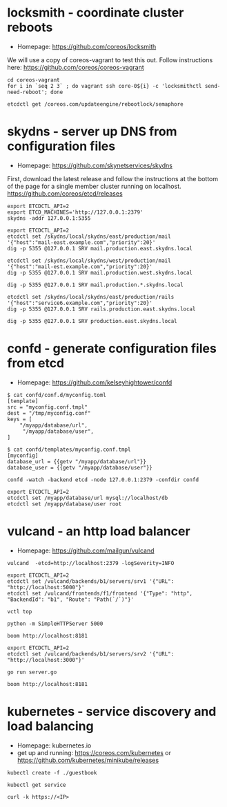 
# locksmith - coordinate cluster reboots

- Homepage: https://github.com/coreos/locksmith

We will use a copy of coreos-vagrant to test this out. Follow instructions here: https://github.com/coreos/coreos-vagrant

```
cd coreos-vagrant
for i in `seq 2 3` ; do vagrant ssh core-0${i} -c 'locksmithctl send-need-reboot'; done
```

```
etcdctl get /coreos.com/updateengine/rebootlock/semaphore
```

# skydns - server up DNS from configuration files

- Homepage: https://github.com/skynetservices/skydns

First, download the latest release and follow the instructions at the bottom of the page for a single member cluster running on localhost. https://github.com/coreos/etcd/releases


```
export ETCDCTL_API=2
export ETCD_MACHINES='http://127.0.0.1:2379'
skydns -addr 127.0.0.1:5355
```

```
export ETCDCTL_API=2
etcdctl set /skydns/local/skydns/east/production/mail     '{"host":"mail-east.example.com","priority":20}'
dig -p 5355 @127.0.0.1 SRV mail.production.east.skydns.local
```

```
etcdctl set /skydns/local/skydns/west/production/mail     '{"host":"mail-est.example.com","priority":20}'
dig -p 5355 @127.0.0.1 SRV mail.production.west.skydns.local
```

```
dig -p 5355 @127.0.0.1 SRV mail.production.*.skydns.local
```


```
etcdctl set /skydns/local/skydns/east/production/rails     '{"host":"service6.example.com","priority":20}'
dig -p 5355 @127.0.0.1 SRV rails.production.east.skydns.local
```

```
dig -p 5355 @127.0.0.1 SRV production.east.skydns.local
```

# confd - generate configuration files from etcd


- Homepage: https://github.com/kelseyhightower/confd

```
$ cat confd/conf.d/myconfig.toml
[template]
src = "myconfig.conf.tmpl"
dest = "/tmp/myconfig.conf"
keys = [
    "/myapp/database/url",
     "/myapp/database/user",
]
```

```
$ cat confd/templates/myconfig.conf.tmpl
[myconfig]
database_url = {{getv "/myapp/database/url"}}
database_user = {{getv "/myapp/database/user"}}
```

```
confd -watch -backend etcd -node 127.0.0.1:2379 -confdir confd
```

```
export ETCDCTL_API=2
etcdctl set /myapp/database/url mysql://localhost/db
etcdctl set /myapp/database/user root
```

# vulcand - an http load balancer

- Homepage: https://github.com/mailgun/vulcand

```
vulcand  -etcd=http://localhost:2379 -logSeverity=INFO
```

```
export ETCDCTL_API=2
etcdctl set /vulcand/backends/b1/servers/srv1 '{"URL": "http://localhost:5000"}'
etcdctl set /vulcand/frontends/f1/frontend '{"Type": "http", "BackendId": "b1", "Route": "Path(`/`)"}'
```

```
vctl top
```

```
python -m SimpleHTTPServer 5000
```

```
boom http://localhost:8181
```

```
export ETCDCTL_API=2
etcdctl set /vulcand/backends/b1/servers/srv2 '{"URL": "http://localhost:3000"}'
```

```
go run server.go
```

```
boom http://localhost:8181
```

# kubernetes - service discovery and load balancing

- Homepage: kubernetes.io
- get up and running: https://coreos.com/kubernetes or https://github.com/kubernetes/minikube/releases

```
kubectl create -f ./guestbook
```

```
kubectl get service
```

```
curl -k https://<IP>
```

